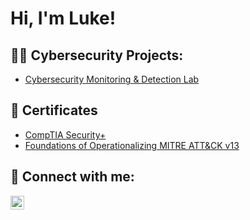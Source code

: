<h1>Hi, I'm Luke!</h1>

<h2>👨‍💻 Cybersecurity Projects:</h2>

  - [Cybersecurity Monitoring & Detection Lab](https://github.com/Lukeromero2/Monitoring-DetectionLab/blob/main/README.md)

<h2>📄 Certificates</h2>

- [CompTIA Security+](https://www.credly.com/badges/18c60168-33a1-4631-b970-f99a5af8d07d/public_url)
- [Foundations of Operationalizing MITRE ATT&CK v13](https://www.credly.com/badges/a01bf200-065c-4860-aeb7-8e353a27ecdd/linked_in_profile)


<h2> 🤳 Connect with me:</h2>

[<img align="left" alt="JoshMadakor | LinkedIn" width="22px" src="https://cdn.jsdelivr.net/npm/simple-icons@v3/icons/linkedin.svg" />][linkedin]

[linkedin]: https://linkedin.com/in/luke-romero-9904112ab/

<!--
**Lukeromero2/Lukeromero2** is a ✨ _special_ ✨ repository because its `README.md` (this file) appears on your GitHub profile.

Here are some ideas to get you started:

- 🔭 I’m currently working on ...
- 🌱 I’m currently learning ...
- 👯 I’m looking to collaborate on ...
- 🤔 I’m looking for help with ...
- 💬 Ask me about ...
- 📫 How to reach me: ...
- 😄 Pronouns: ...
- ⚡ Fun fact: ...
-->
